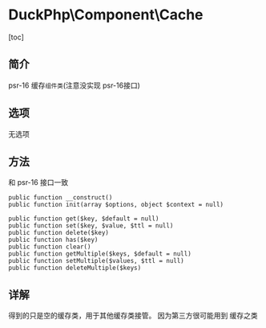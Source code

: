 # DuckPhp\Component\Cache
[toc]

## 简介
psr-16 缓存`组件类`(注意没实现 psr-16接口)

## 选项

无选项

## 方法

和 psr-16 接口一致

    public function __construct()
    public function init(array $options, object $context = null)
    
    public function get($key, $default = null)
    public function set($key, $value, $ttl = null)
    public function delete($key)
    public function has($key)
    public function clear()
    public function getMultiple($keys, $default = null)
    public function setMultiple($values, $ttl = null)
    public function deleteMultiple($keys)

## 详解

得到的只是空的缓存类，用于其他缓存类接管。 因为第三方很可能用到 缓存之类